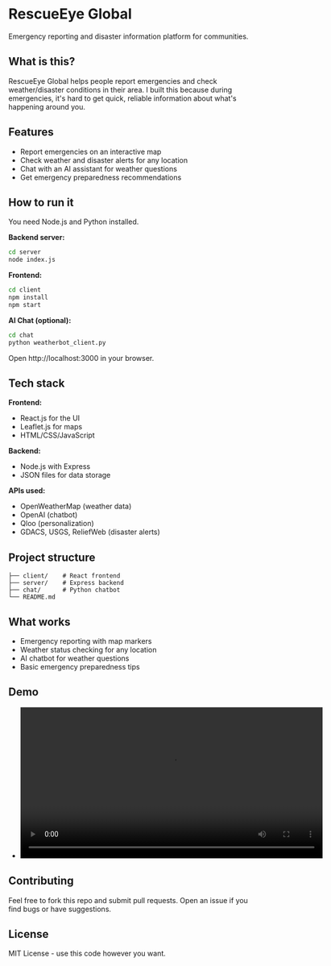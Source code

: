 # RescueEye Global

Emergency reporting and disaster information platform for communities.

## What is this?

RescueEye Global helps people report emergencies and check weather/disaster conditions in their area. I built this because during emergencies, it's hard to get quick, reliable information about what's happening around you.

## Features

- Report emergencies on an interactive map
- Check weather and disaster alerts for any location
- Chat with an AI assistant for weather questions
- Get emergency preparedness recommendations

## How to run it

You need Node.js and Python installed.

**Backend server:**

```bash
cd server
node index.js
```

**Frontend:**

```bash
cd client
npm install
npm start
```

**AI Chat (optional):**

```bash
cd chat
python weatherbot_client.py
```

Open http://localhost:3000 in your browser.

## Tech stack

**Frontend:**

- React.js for the UI
- Leaflet.js for maps
- HTML/CSS/JavaScript

**Backend:**

- Node.js with Express
- JSON files for data storage

**APIs used:**

- OpenWeatherMap (weather data)
- OpenAI (chatbot)
- Qloo (personalization)
- GDACS, USGS, ReliefWeb (disaster alerts)

## Project structure

```
├── client/    # React frontend
├── server/    # Express backend
├── chat/      # Python chatbot
└── README.md
```

## What works

- Emergency reporting with map markers
- Weather status checking for any location
- AI chatbot for weather questions
- Basic emergency preparedness tips

## Demo

- <video width="600" controls>
    <source src="https://github.com/user-attachments/assets/77bab367-0c9f-4b75-a96d-f6a9bb7b7d37" type="video/mp4">
  </video>

## Contributing

Feel free to fork this repo and submit pull requests. Open an issue if you find bugs or have suggestions.

## License

MIT License - use this code however you want.
